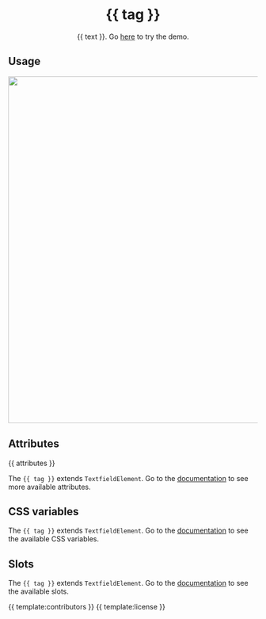 <h1 align="center">{{ tag }}</h1>
<p align="center">{{ text }}. Go <a href="{{ demo }}">here</a> to try the demo.</p>

## Usage
<a href="{{ demo }}" align="center">
  <img src="{{ img }}" width="700" />
</a>

## Attributes

{{ attributes }}

The `{{ tag }}` extends `TextfieldElement`. Go to the [documentation](/src/lib/textfield) to see more available attributes.

## CSS variables

The `{{ tag }}` extends `TextfieldElement`. Go to the [documentation](/src/lib/textfield) to see the available CSS variables.

## Slots

The `{{ tag }}` extends `TextfieldElement`. Go to the [documentation](/src/lib/textfield) to see the available slots.

{{ template:contributors }}
{{ template:license }}